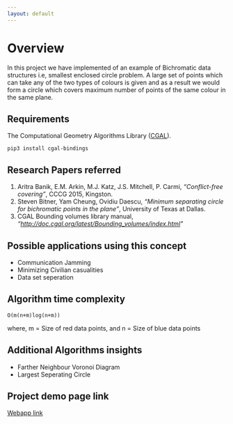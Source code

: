 ```yaml
---
layout: default
---
```


# Overview
In this project we have implemented of an example of Bichromatic data structures i.e, smallest enclosed circle problem. A large set of points which can take any of the two types of colours is given and as a result we would form a circle which covers maximum number of points of the same colour in the same plane. 

## Requirements
The Computational Geometry Algorithms Library ([CGAL](https://www.cgal.org/download.html)). 
```
pip3 install cgal-bindings
```

## Research Papers referred
1.  Aritra Banik, E.M. Arkin, M.J. Katz, J.S. Mitchell, P. Carmi, _“Conflict-free covering”_, CCCG 2015, Kingston.
2.  Steven Bitner, Yam Cheung, Ovidiu Daescu, _“Minimum separating circle for bichromatic points in the plane”_, University of Texas at Dallas.
3.  CGAL Bounding volumes library manual, _“http://doc.cgal.org/latest/Bounding_volumes/index.html"_

## Possible applications using this concept
*   Communication Jamming
*   Minimizing Civilian casualities
*   Data set seperation

## Algorithm time complexity
```
O(m(n+m)log(n+m))
```
where, m = Size of red data points, and n = Size of blue data points

## Additional Algorithms insights
*   Farther Neighbour Voronoi Diagram
*   Largest Seperating Circle

## Project demo page link
[Webapp link](page.html)
